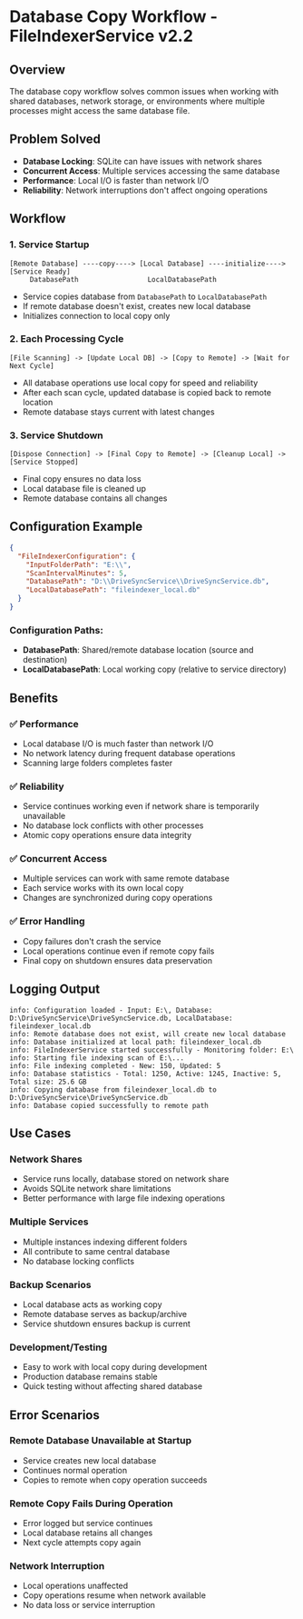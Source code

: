 # Database Copy Workflow - FileIndexerService v2.2

## Overview
The database copy workflow solves common issues when working with shared databases, network storage, or environments where multiple processes might access the same database file.

## Problem Solved
- **Database Locking**: SQLite can have issues with network shares
- **Concurrent Access**: Multiple services accessing the same database
- **Performance**: Local I/O is faster than network I/O
- **Reliability**: Network interruptions don't affect ongoing operations

## Workflow

### 1. Service Startup
```
[Remote Database] ----copy----> [Local Database] ----initialize----> [Service Ready]
     DatabasePath                 LocalDatabasePath
```
- Service copies database from `DatabasePath` to `LocalDatabasePath`
- If remote database doesn't exist, creates new local database
- Initializes connection to local copy only

### 2. Each Processing Cycle
```
[File Scanning] -> [Update Local DB] -> [Copy to Remote] -> [Wait for Next Cycle]
```
- All database operations use local copy for speed and reliability
- After each scan cycle, updated database is copied back to remote location
- Remote database stays current with latest changes

### 3. Service Shutdown
```
[Dispose Connection] -> [Final Copy to Remote] -> [Cleanup Local] -> [Service Stopped]
```
- Final copy ensures no data loss
- Local database file is cleaned up
- Remote database contains all changes

## Configuration Example

```json
{
  "FileIndexerConfiguration": {
    "InputFolderPath": "E:\\",
    "ScanIntervalMinutes": 5,
    "DatabasePath": "D:\\DriveSyncService\\DriveSyncService.db",
    "LocalDatabasePath": "fileindexer_local.db"
  }
}
```

### Configuration Paths:
- **DatabasePath**: Shared/remote database location (source and destination)
- **LocalDatabasePath**: Local working copy (relative to service directory)

## Benefits

### ✅ **Performance**
- Local database I/O is much faster than network I/O
- No network latency during frequent database operations
- Scanning large folders completes faster

### ✅ **Reliability**
- Service continues working even if network share is temporarily unavailable
- No database lock conflicts with other processes
- Atomic copy operations ensure data integrity

### ✅ **Concurrent Access**
- Multiple services can work with same remote database
- Each service works with its own local copy
- Changes are synchronized during copy operations

### ✅ **Error Handling**
- Copy failures don't crash the service
- Local operations continue even if remote copy fails
- Final copy on shutdown ensures data preservation

## Logging Output

```
info: Configuration loaded - Input: E:\, Database: D:\DriveSyncService\DriveSyncService.db, LocalDatabase: fileindexer_local.db
info: Remote database does not exist, will create new local database
info: Database initialized at local path: fileindexer_local.db
info: FileIndexerService started successfully - Monitoring folder: E:\
info: Starting file indexing scan of E:\...
info: File indexing completed - New: 150, Updated: 5
info: Database statistics - Total: 1250, Active: 1245, Inactive: 5, Total size: 25.6 GB
info: Copying database from fileindexer_local.db to D:\DriveSyncService\DriveSyncService.db
info: Database copied successfully to remote path
```

## Use Cases

### **Network Shares**
- Service runs locally, database stored on network share
- Avoids SQLite network share limitations
- Better performance with large file indexing operations

### **Multiple Services**
- Multiple instances indexing different folders
- All contribute to same central database
- No database locking conflicts

### **Backup Scenarios**
- Local database acts as working copy
- Remote database serves as backup/archive
- Service shutdown ensures backup is current

### **Development/Testing**
- Easy to work with local copy during development
- Production database remains stable
- Quick testing without affecting shared database

## Error Scenarios

### **Remote Database Unavailable at Startup**
- Service creates new local database
- Continues normal operation
- Copies to remote when copy operation succeeds

### **Remote Copy Fails During Operation**
- Error logged but service continues
- Local database retains all changes
- Next cycle attempts copy again

### **Network Interruption**
- Local operations unaffected
- Copy operations resume when network available
- No data loss or service interruption
